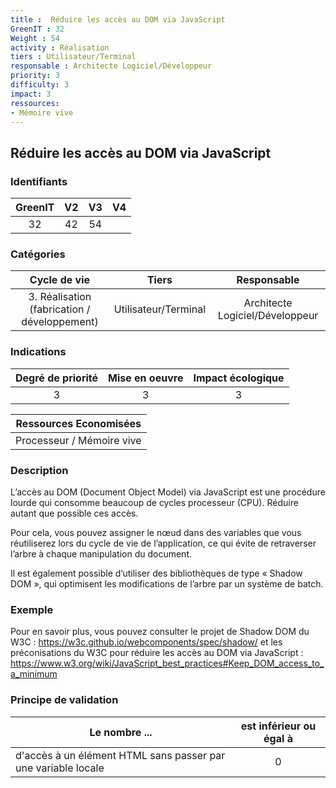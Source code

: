 ```yaml
---
title :  Réduire les accès au DOM via JavaScript
GreenIT : 32
Weight : 54
activity : Réalisation
tiers : Utilisateur/Terminal
responsable : Architecte Logiciel/Développeur
priority: 3
difficulty: 3
impact: 3
ressources:
- Mémoire vive
---
```


## Réduire les accès au DOM via JavaScript

### Identifiants

| GreenIT |  V2  |  V3  |  V4  |
|:-------:|:----:|:----:|:----:|
|   32   | 42  | 54  |      |

### Catégories

| Cycle de vie |  Tiers  |  Responsable  |
|:---------:|:----:|:----:|
| 3. Réalisation (fabrication / développement) | Utilisateur/Terminal | Architecte Logiciel/Développeur |

### Indications

| Degré de priorité |      Mise en oeuvre       |  Impact écologique    |
|:-------------------:|:-------------------------:|:---------------------:|
| 3 | 3 | 3 |

|Ressources Economisées                                      |
|:----------------------------------------------------------:|
|  Processeur / Mémoire vive  |

### Description

L’accès au DOM (Document Object Model) via JavaScript est une procédure lourde qui consomme beaucoup de cycles processeur (CPU). Réduire autant que possible ces accès.

Pour cela, vous pouvez assigner le nœud dans des variables que vous réutiliserez lors du cycle de vie de l’application, ce qui évite de retraverser l’arbre à chaque manipulation du document.

Il est également possible d’utiliser des bibliothèques de type « Shadow DOM », qui optimisent les modifications de l’arbre par un système de batch.

### Exemple

Pour en savoir plus, vous pouvez consulter le projet de Shadow DOM du W3C :
https://w3c.github.io/webcomponents/spec/shadow/
et les préconisations du W3C pour réduire les accès au DOM via JavaScript :
https://www.w3.org/wiki/JavaScript_best_practices#Keep_DOM_access_to_a_minimum


### Principe de validation

| Le nombre ...     | est inférieur ou égal à   |  
|-------------------|:-------------------------:|
|  d'accès à un élément HTML sans passer par une variable locale | 0  |
